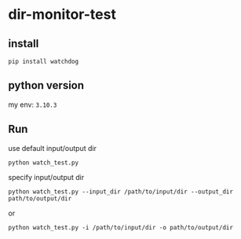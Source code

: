 # dir-monitor-test

## install
`pip install watchdog`

## python version
my env: `3.10.3`

## Run
use default input/output dir
```
python watch_test.py
```

specify input/output dir

```
python watch_test.py --input_dir /path/to/input/dir --output_dir path/to/output/dir
```

or

```
python watch_test.py -i /path/to/input/dir -o path/to/output/dir
```

